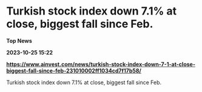 # Turkish stock index down 7.1% at close, biggest fall since Feb.
**Top News**

**2023-10-25 15:22**

**https://www.ainvest.com/news/turkish-stock-index-down-7-1-at-close-biggest-fall-since-feb-231010002ff1034cd7f17b58/**

Turkish stock index down 7.1% at close, biggest fall since Feb.